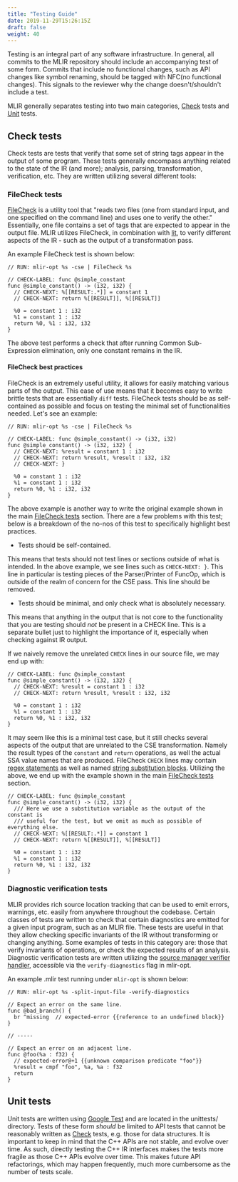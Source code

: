 ```yaml
---
title: "Testing Guide"
date: 2019-11-29T15:26:15Z
draft: false
weight: 40
---
```


Testing is an integral part of any software infrastructure. In general, all
commits to the MLIR repository should include an accompanying test of some form.
Commits that include no functional changes, such as API changes like symbol
renaming, should be tagged with NFC(no functional changes). This signals to the
reviewer why the change doesn't/shouldn't include a test.

MLIR generally separates testing into two main categories, [Check](#check-tests)
tests and [Unit](#unit-tests) tests.

## Check tests

Check tests are tests that verify that some set of string tags appear in the
output of some program. These tests generally encompass anything related to the
state of the IR (and more); analysis, parsing, transformation, verification,
etc. They are written utilizing several different tools:

### FileCheck tests

[FileCheck](https://llvm.org/docs/CommandGuide/FileCheck.html) is a utility tool
that "reads two files (one from standard input, and one specified on the command
line) and uses one to verify the other." Essentially, one file contains a set of
tags that are expected to appear in the output file. MLIR utilizes FileCheck, in
combination with [lit](https://llvm.org/docs/CommandGuide/lit.html), to verify
different aspects of the IR - such as the output of a transformation pass.

An example FileCheck test is shown below:

```mlir {.mlir}
// RUN: mlir-opt %s -cse | FileCheck %s

// CHECK-LABEL: func @simple_constant
func @simple_constant() -> (i32, i32) {
  // CHECK-NEXT: %[[RESULT:.*]] = constant 1
  // CHECK-NEXT: return %[[RESULT]], %[[RESULT]]

  %0 = constant 1 : i32
  %1 = constant 1 : i32
  return %0, %1 : i32, i32
}
```

The above test performs a check that after running Common Sub-Expression
elimination, only one constant remains in the IR.

#### FileCheck best practices

FileCheck is an extremely useful utility, it allows for easily matching various
parts of the output. This ease of use means that it becomes easy to write
brittle tests that are essentially `diff` tests. FileCheck tests should be as
self-contained as possible and focus on testing the minimal set of
functionalities needed. Let's see an example:

```mlir {.mlir}
// RUN: mlir-opt %s -cse | FileCheck %s

// CHECK-LABEL: func @simple_constant() -> (i32, i32)
func @simple_constant() -> (i32, i32) {
  // CHECK-NEXT: %result = constant 1 : i32
  // CHECK-NEXT: return %result, %result : i32, i32
  // CHECK-NEXT: }

  %0 = constant 1 : i32
  %1 = constant 1 : i32
  return %0, %1 : i32, i32
}
```

The above example is another way to write the original example shown in the main
[FileCheck tests](#filecheck-tests) section. There are a few problems with this
test; below is a breakdown of the no-nos of this test to specifically highlight
best practices.

*   Tests should be self-contained.

This means that tests should not test lines or sections outside of what is
intended. In the above example, we see lines such as `CHECK-NEXT: }`. This line
in particular is testing pieces of the Parser/Printer of FuncOp, which is
outside of the realm of concern for the CSE pass. This line should be removed.

*   Tests should be minimal, and only check what is absolutely necessary.

This means that anything in the output that is not core to the functionality
that you are testing should *not* be present in a CHECK line. This is a separate
bullet just to highlight the importance of it, especially when checking against
IR output.

If we naively remove the unrelated `CHECK` lines in our source file, we may end
up with:

```mlir {.mlir}
// CHECK-LABEL: func @simple_constant
func @simple_constant() -> (i32, i32) {
  // CHECK-NEXT: %result = constant 1 : i32
  // CHECK-NEXT: return %result, %result : i32, i32

  %0 = constant 1 : i32
  %1 = constant 1 : i32
  return %0, %1 : i32, i32
}
```

It may seem like this is a minimal test case, but it still checks several
aspects of the output that are unrelated to the CSE transformation. Namely the
result types of the `constant` and `return` operations, as well the actual SSA
value names that are produced. FileCheck `CHECK` lines may contain
[regex statements](https://llvm.org/docs/CommandGuide/FileCheck.html#filecheck-regex-matching-syntax)
as well as named
[string substitution blocks](https://llvm.org/docs/CommandGuide/FileCheck.html#filecheck-string-substitution-blocks).
Utilizing the above, we end up with the example shown in the main
[FileCheck tests](#filecheck-tests) section.

```mlir {.mlir}
// CHECK-LABEL: func @simple_constant
func @simple_constant() -> (i32, i32) {
  /// Here we use a substitution variable as the output of the constant is
  /// useful for the test, but we omit as much as possible of everything else.
  // CHECK-NEXT: %[[RESULT:.*]] = constant 1
  // CHECK-NEXT: return %[[RESULT]], %[[RESULT]]

  %0 = constant 1 : i32
  %1 = constant 1 : i32
  return %0, %1 : i32, i32
}
```

### Diagnostic verification tests

MLIR provides rich source location tracking that can be used to emit errors,
warnings, etc. easily from anywhere throughout the codebase. Certain classes of
tests are written to check that certain diagnostics are emitted for a given
input program, such as an MLIR file. These tests are useful in that they allow
checking specific invariants of the IR without transforming or changing
anything. Some examples of tests in this category are: those that verify
invariants of operations, or check the expected results of an analysis.
Diagnostic verification tests are written utilizing the
[source manager verifier handler](Diagnostics.md#sourcemgr-diagnostic-verifier-handler),
accessible via the `verify-diagnostics` flag in mlir-opt.

An example .mlir test running under `mlir-opt` is shown below:

```mlir {.mlir}
// RUN: mlir-opt %s -split-input-file -verify-diagnostics

// Expect an error on the same line.
func @bad_branch() {
  br ^missing  // expected-error {{reference to an undefined block}}
}

// -----

// Expect an error on an adjacent line.
func @foo(%a : f32) {
  // expected-error@+1 {{unknown comparison predicate "foo"}}
  %result = cmpf "foo", %a, %a : f32
  return
}
```

## Unit tests

Unit tests are written using
[Google Test](https://github.com/google/googletest/blob/master/googletest/docs/primer.md)
and are located in the unittests/ directory. Tests of these form *should* be
limited to API tests that cannot be reasonably written as [Check](#check-tests)
tests, e.g. those for data structures. It is important to keep in mind that the
C++ APIs are not stable, and evolve over time. As such, directly testing the C++
IR interfaces makes the tests more fragile as those C++ APIs evolve over time.
This makes future API refactorings, which may happen frequently, much more
cumbersome as the number of tests scale.
